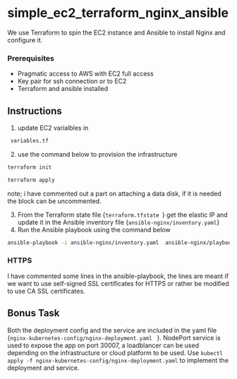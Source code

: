 # simple_ec2_terraform_nginx_ansible

We use Terraform to spin the EC2 instance and Ansible to install Nginx and configure it.

### Prerequisites 
-  Pragmatic access to AWS with EC2 full access  
- Key pair for ssh connection or to EC2
- Terraform and ansible installed 


## Instructions 
1. update EC2 varialbles in 
```bash
 variables.tf 
```
2. use the command below to provision the infrastructure  
```bash 
terraform init

terraform apply 
``` 
note; i have commented out a part on attaching  a data disk, if it is needed the block can be uncommented.

3. From the Terraform state file {```terraform.tfstate ```} get the elastic IP and update it in the Ansible inventory file {```ansible-nginx/inventory.yaml```}
4. Run the Ansible playbook using the command below 
```bash 
ansible-playbook -i ansible-nginx/inventory.yaml  ansible-nginx/playbook.yaml
```

### HTTPS
I have commented some lines in the ansible-playbook, the lines are meant if we want to use self-signed SSL certificates for HTTPS or rather be modified to use CA SSL certificates.  

## Bonus Task 
Both the deployment config and the service are included in the yaml file {```nginx-kubernetes-config/nginx-deployment.yaml ```  }. NodePort service is used to expose the app on port 30007, a loadblancer can be used depending on the infrastructure or cloud platform to be used. Use ```kubectl apply -f nginx-kubernetes-config/nginx-deployment.yaml``` to implement the deployment and service. 




